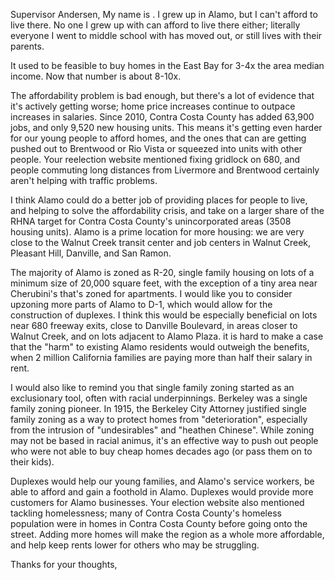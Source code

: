 Supervisor Andersen,
My name is <your name>. I grew up in Alamo, but I can't afford to live there. No one I grew up with can afford to live there either; literally everyone I went to middle school with has moved out, or still lives with their parents.

It used to be feasible to buy homes in the East Bay for 3-4x the area median income. Now that number is about 8-10x.

The affordability problem is bad enough, but there's a lot of evidence that it's actively getting worse; home price increases continue to outpace increases in salaries. Since 2010, Contra Costa County has added 63,900 jobs, and only 9,520 new housing units. This means it's getting even harder for our young people to afford homes, and the ones that can are getting pushed out to Brentwood or Rio Vista or squeezed into units with other people. Your reelection website mentioned fixing gridlock on 680, and people commuting long distances from Livermore and Brentwood certainly aren't helping with traffic problems.

I think Alamo could do a better job of providing places for people to live, and helping to solve the affordability crisis, and take on a larger share of the RHNA target for Contra Costa County's unincorporated areas (3508 housing units). Alamo is a prime location for more housing: we are very close to the Walnut Creek transit center and job centers in Walnut Creek, Pleasant Hill, Danville, and San Ramon.

The majority of Alamo is zoned as R-20, single family housing on lots of a minimum size of 20,000 square feet, with the exception of a tiny area near Cherubini's that's zoned for apartments. I would like you to consider upzoning more parts of Alamo to D-1, which would allow for the construction of duplexes. I think this would be especially beneficial on lots near 680 freeway exits, close to Danville Boulevard, in areas closer to Walnut Creek, and on lots adjacent to Alamo Plaza. it is hard to make a case that the "harm" to existing Alamo residents would outweigh the benefits, when 2 million California families are paying more than half their salary in rent.

I would also like to remind you that single family zoning started as an exclusionary tool, often with racial underpinnings. Berkeley was a single family zoning pioneer. In 1915, the Berkeley City Attorney justified single family zoning as a way to protect homes from "deterioration", especially from the intrusion of "undesirables" and "heathen Chinese". While zoning may not be based in racial animus, it's an effective way to push out people who were not able to buy cheap homes decades ago (or pass them on to their kids).

Duplexes would help our young families, and Alamo's service workers, be able to afford and gain a foothold in Alamo. Duplexes would provide more customers for Alamo businesses. Your election website also mentioned tackling homelessness; many of Contra Costa County's homeless population were in homes in Contra Costa County before going onto the street. Adding more homes will make the region as a whole more affordable, and help keep rents lower for others who may be struggling.

Thanks for your thoughts,
<your name>
